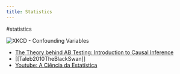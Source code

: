 ```yaml
---
title: Statistics
---
```




#statistics

![XKCD - Confounding Variables](https://imgs.xkcd.com/comics/confounding_variables_2x.png)

- [The Theory behind AB Testing: Introduction to Causal Inference](https://kojinoshiba.com/causal%20inference/theory-behind-ab-testing/)
- [[Taleb2010TheBlackSwan]]
- [Youtube: A Ciência da Estatística](https://www.youtube.com/c/ACi%C3%AAnciadaEstat%C3%ADstica/videos)
